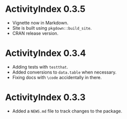 # ActivityIndex 0.3.5

* Vignette now in Markdown.
* Site is built using `pkgdown::build_site`.
* CRAN release version.

# ActivityIndex 0.3.4

* Adding tests with `testthat`.
* Added conversions to `data.table` when necessary.  
* Fixing docs with `\code` accidentally in there.

# ActivityIndex 0.3.3

* Added a `NEWS.md` file to track changes to the package.
